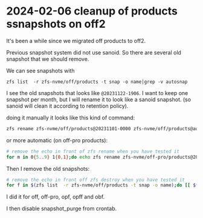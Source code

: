 # 2024-02-06 cleanup of products ssnapshots on off2

It's been a while since we migrated off products to off2.

Previous snapshot system did not use sanoid. So there are several old snapshot that we should remove.

We can see snapshots with
```
zfs list  -r zfs-nvme/off/products -t snap -o name|grep -v autosnap
```

I see the old snapshots that looks like `@20231122-1906`.
I want to keep one snapshot per month, but I will rename it to look like a sanoid snapshot. (so sanoid will clean it according to retention policy).

doing it manually it looks like this kind of command:
```bash
zfs rename zfs-nvme/off/products@20231101-0000 zfs-nvme/off/products@autosnap_2023-11-01_00:00:00_monthly
```

or more automatic (on off-pro products):
```bash
# remove the echo in front of zfs rename when you have tested it
for m in 0{5..9} 1{0,1};do echo zfs rename zfs-nvme/off-pro/products@2023${m}01-0000 autosnap_2023-${m}-01_00:00:00_monthly; done
```

Then I remove the old snapshots:
```bash
# remove the echo in front off zfs destroy when you have tested it
for f in $(zfs list  -r zfs-nvme/off/products -t snap -o name);do [[ $f == *"@2023"* ]] && echo $f && echo zfs destroy $f;done
```

I did it for off, off-pro, opf, opff and obf.

I then disable snapshot_purge from crontab.